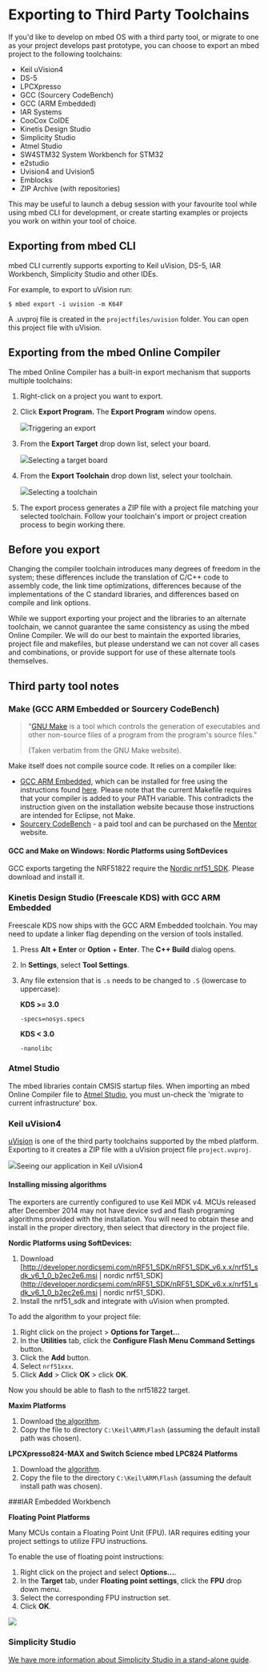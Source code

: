 # Exporting to Third Party Toolchains


If you'd like to develop on mbed OS with a third party tool, or migrate to one as your project develops past prototype, you can choose to export an mbed project to the following toolchains:

* Keil uVision4
* DS-5
* LPCXpresso
* GCC (Sourcery CodeBench)
* GCC (ARM Embedded)
* IAR Systems
* CooCox CoIDE
* Kinetis Design Studio
* Simplicity Studio
* Atmel Studio
* SW4STM32 System Workbench for STM32
* e2studio
* Uvision4 and Uvision5
* Emblocks
* ZIP Archive (with repositories)

This may be useful to launch a debug session with your favourite tool while using mbed CLI for development, or create starting examples or projects you work on within your tool of choice. 

## Exporting from mbed CLI

mbed CLI currently supports exporting to Keil uVision, DS-5, IAR Workbench, Simplicity Studio and other IDEs.

For example, to export to uVision run:

	$ mbed export -i uvision -m K64F

A .uvproj file is created in the ``projectfiles/uvision`` folder. You can open this project file with uVision.


## Exporting from the mbed Online Compiler

The mbed Online Compiler has a built-in export mechanism that supports multiple toolchains:

1. Right-click on a project you want to export.

1. Click **Export Program.** The **Export Program** window opens.

	<span class="images">![](Images/export_menu.png)<span>Triggering an export</span></span>

1. From the **Export Target** drop down list, select your board.

	<span class="images">![](Images/select_target.png)<span>Selecting a target board</span></span>

1. From the **Export Toolchain** drop down list, select your toolchain.

	<span class="images">![](Images/select_toolchain.png)<span>Selecting a toolchain</span></span>

1. The export process generates a ZIP file with a project file matching your selected toolchain. Follow your toolchain's import or project creation process to begin working there.

## Before you export

Changing the compiler toolchain introduces many degrees of freedom in the system; these differences include the translation of C/C++ code to assembly code, the link time optimizations, differences because of the implementations of the C standard libraries, and differences based on compile and link options.

While we support exporting your project and the libraries to an alternate toolchain, we cannot guarantee the same consistency as using the mbed Online Compiler. We will do our best to maintain the exported libraries, project file and makefiles, but please understand we can not cover all cases and combinations, or provide support for use of these alternate tools themselves.

## Third party tool notes

### Make (GCC ARM Embedded or Sourcery CodeBench)

> "[GNU Make](http://www.gnu.org/software/make/) is a tool which controls the generation of executables and other non-source files of a program from the program's source files."
> 
>(Taken verbatim from the GNU Make website).

Make itself does not compile source code. It relies on a compiler like:

* [GCC ARM Embedded](https://launchpad.net/gcc-arm-embedded), which can be installed for free using the instructions found [here](http://gnuarmeclipse.livius.net/blog/toolchain-install/). Please note that the current Makefile requires that your compiler is added to your PATH variable. This contradicts the instruction given on the installation website because those instructions are intended for Eclipse, not Make.
* [Sourcery CodeBench](http://www.mentor.com/embedded-software/sourcery-tools/sourcery-codebench/overview/) - a paid tool and can be purchased on the [Mentor](http://www.mentor.com/) website.

#### GCC and Make on Windows: Nordic Platforms using SoftDevices
	
GCC exports targeting the NRF51822 require the [Nordic nrf51_SDK](http://developer.nordicsemi.com/nRF51_SDK/nRF51_SDK_v6.x.x/nrf51_sdk_v6_1_0_b2ec2e6.msi). Please download and install it.

### Kinetis Design Studio (Freescale KDS) with GCC ARM Embedded

Freescale KDS now ships with the GCC ARM Embedded toolchain. You may need to update a linker flag depending on the version of tools installed. 

1. Press **Alt + Enter** or **Option** + **Enter**. The **C++ Build** dialog opens.
1. In **Settings**, select **Tool Settings**.
1. Any file extension that is ``.s`` needs to be changed to ``.S`` (lowercase to uppercase):
	
	__KDS >= 3.0__

	``-specs=nosys.specs``

	__KDS < 3.0__

	``-nanolibc``

### Atmel Studio

The mbed libraries contain CMSIS startup files. When importing an mbed Online Compiler file to [Atmel Studio](http://www.atmel.com/Microsite/atmel-studio/), you must un-check the 'migrate to current infrastructure' box.

### Keil uVision4

[uVision](http://www.keil.com/uvision|) is one of the third party toolchains supported by the mbed platform. Exporting to it creates a ZIP file with a uVision project file ``project.uvproj``.

<span class="images">![](Images/uVision.png)<span>Seeing our application in Keil uVision4</span></span>

#### Installing missing algorithms

The exporters are currently configured to use Keil MDK v4. MCUs released after December 2014 may not have device svd and flash programing algorithms provided with the installation. You will need to obtain these and install in the proper directory, then select that directory in the project file.

__Nordic Platforms using SoftDevices:__

1. Download [http://developer.nordicsemi.com/nRF51_SDK/nRF51_SDK_v6.x.x/nrf51_sdk_v6_1_0_b2ec2e6.msi | nordic nrf51_SDK](http://developer.nordicsemi.com/nRF51_SDK/nRF51_SDK_v6.x.x/nrf51_sdk_v6_1_0_b2ec2e6.msi | nordic nrf51_SDK).
1. Install the nrf51_sdk and integrate with uVision when prompted.

To add the algorithm to your project file:
	
1. Right click on the project > **Options for Target...**
1. In the **Utilities** tab, click the **Configure Flash Menu Command Settings** button.
1. Click the **Add** button.
1. Select ``nrf51xxx``.
1. Click **Add** > Click **OK** > click **OK**. 

Now you should be able to flash to the nrf51822 target.

__Maxim Platforms__

1. Download [the algorithm](https://developer.mbed.org/media/uploads/sam_grove/max32600.flm).
1. Copy the file to directory ``C:\Keil\ARM\Flash`` (assuming the default install path was chosen).

__LPCXpresso824-MAX and Switch Science mbed LPC824 Platforms__

1. Download the [algorithm](https://developer.mbed.org/media/uploads/MACRUM/lpc8xx_32.flm).
1. Copy the file to the directory ``C:\Keil\ARM\Flash`` (assuming the default install path was chosen).

###IAR Embedded Workbench

__Floating Point Platforms__

Many MCUs contain a Floating Point Unit (FPU). IAR requires editing your project settings to utilize FPU instructions. 

To enable the use of floating point instructions:

1. Right click on the project and select **Options...**.
1. In the **Target** tab, under **Floating point settings**, click the **FPU** drop down menu.
1. Select the corresponding FPU instruction set.
1. Click **OK**.

<span class="images">![](Images/fpu_iar.png)</span>

### Simplicity Studio

[We have more information about Simplicity Studio in a stand-alone guide](https://docs.mbed.com/docs/third-party-integrations/en/latest/Simp_Stu/simp_stu/).

